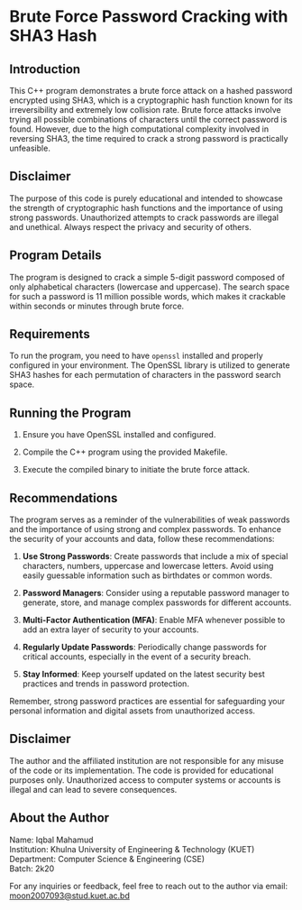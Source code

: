 # Brute Force Password Cracking with SHA3 Hash

## Introduction

This C++ program demonstrates a brute force attack on a hashed password encrypted using SHA3, which is a cryptographic hash function known for its irreversibility and extremely low collision rate. Brute force attacks involve trying all possible combinations of characters until the correct password is found. However, due to the high computational complexity involved in reversing SHA3, the time required to crack a strong password is practically unfeasible.

## Disclaimer

The purpose of this code is purely educational and intended to showcase the strength of cryptographic hash functions and the importance of using strong passwords. Unauthorized attempts to crack passwords are illegal and unethical. Always respect the privacy and security of others.

## Program Details

The program is designed to crack a simple 5-digit password composed of only alphabetical characters (lowercase and uppercase). The search space for such a password is 11 million possible words, which makes it crackable within seconds or minutes through brute force.

## Requirements

To run the program, you need to have `openssl` installed and properly configured in your environment. The OpenSSL library is utilized to generate SHA3 hashes for each permutation of characters in the password search space.

## Running the Program

1. Ensure you have OpenSSL installed and configured.

2. Compile the C++ program using the provided Makefile.

3. Execute the compiled binary to initiate the brute force attack.

## Recommendations

The program serves as a reminder of the vulnerabilities of weak passwords and the importance of using strong and complex passwords. To enhance the security of your accounts and data, follow these recommendations:

1. **Use Strong Passwords**: Create passwords that include a mix of special characters, numbers, uppercase and lowercase letters. Avoid using easily guessable information such as birthdates or common words.

2. **Password Managers**: Consider using a reputable password manager to generate, store, and manage complex passwords for different accounts.

3. **Multi-Factor Authentication (MFA)**: Enable MFA whenever possible to add an extra layer of security to your accounts.

4. **Regularly Update Passwords**: Periodically change passwords for critical accounts, especially in the event of a security breach.

5. **Stay Informed**: Keep yourself updated on the latest security best practices and trends in password protection.

Remember, strong password practices are essential for safeguarding your personal information and digital assets from unauthorized access.

## Disclaimer

The author and the affiliated institution are not responsible for any misuse of the code or its implementation. The code is provided for educational purposes only. Unauthorized access to computer systems or accounts is illegal and can lead to severe consequences.

## About the Author

Name: Iqbal Mahamud  
Institution: Khulna University of Engineering & Technology (KUET)  
Department: Computer Science & Engineering (CSE)  
Batch: 2k20

For any inquiries or feedback, feel free to reach out to the author via email: moon2007093@stud.kuet.ac.bd
